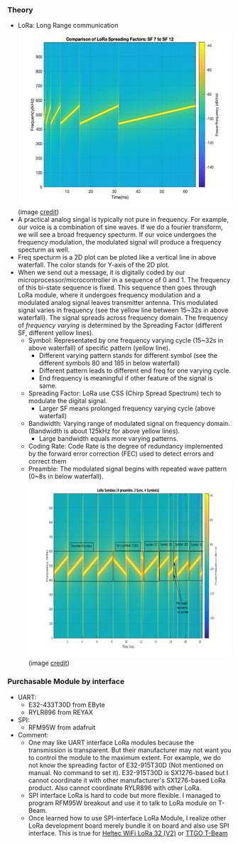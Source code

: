 ### Theory 
* LoRa: Long Range communication
<br/><img src="CSS.png" width="500px" height="400px"></img>(image [credit](https://doi.org/10.3390/su11071917))
* A practical analog singal is typically not pure in frequency. For example, our voice is a combination of sine waves. If we do a fourier transform, we will see a broad frequency specturm. If our voice undergoes the frequency modulation, the modulated signal will produce a frequency specturm as well. 
* Freq specturm is a 2D plot can be ploted like a vertical line in above waterfall. The color stands for Y-axis of the 2D plot.
* When we send out a message, it is digitally coded by our microprocessor/microcontroller in a sequence of 0 and 1. The frequency of this bi-state sequence is fixed. This sequence then goes through LoRa module, where it undergoes frequency modulation and a modulated analog signal leaves transmitter antenna. This modulated signal varies in frequency (see the yellow line between 15~32s in above waterfall). The signal spreads across frequency domain. The frequency of <i>frequency varying</i> is determined by the Spreading Factor (different SF, different yellow lines).
  * Symbol: Representated by one frequency varying cycle (15~32s in above waterfall) of specific pattern (yellow line). 
    * Different varying pattern stands for different symbol (see the different symbols 80 and 185 in below waterfall)
    * Different pattern leads to different end freq for one varying cycle.
    * End frequency is meaningful if other feature of the signal is same.  
  * Spreading Factor: LoRa use CSS (Chirp Spread Spectrum) tech to modulate the digital signal.
    * Larger SF means prolonged frequency varying cycle (above waterfall)  
  * Bandwidth: Varying range of modulated signal on frequency domain. (Bandwidth is about 125kHz for above yellow lines). 
    * Large bandwidth equals more varying patterns. 
  * Coding Rate: Code Rate is the degree of redundancy implemented by the forward error correction (FEC)
used to detect errors and correct them
  * Preamble: The modulated signal begins with repeated wave pattern (0~8s in below waterfall). 
<br/><img src="LoRa_Sym_generated.png" width="800px" height="400px"></img>(image [credit](http://www.sghoslya.com/p/lora_9.html))
### Purchasable Module by interface
* UART:
  * E32-433T30D from EByte
  * RYLR896 from REYAX
* SPI:
  * RFM95W from adafruit
* Comment:
  * One may like UART interface LoRa modules because the transmission is transparent. But their manufacturer may not want you to control the module to the maximum extent. For example, we do not know the spreading factor of E32-915T30D (Not mentioned on manual. No command to set it). E32-915T30D is SX1276-based but I cannot coordinate it with other manufacturer's SX1276-based LoRa product. Also cannot coordinate RYLR896 with other LoRa.
  * SPI interface LoRa is hard to code but more flexible. I managed to program RFM95W breakout and use it to talk to LoRa module on T-Beam.
  * Once learned how to use SPI-interface LoRa Module, I realize other LoRa development board merely bundle it on board and also use SPI interface. This is true for [Heltec WiFi LoRa 32 (V2)](../../Board/Espressif/ESP32/WIFI_LoRa_32) or [TTGO T-Beam](../../Board/Espressif/ESP32/T-Beam)
